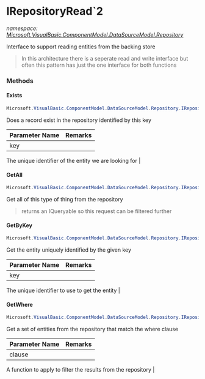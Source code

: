 ﻿# IRepositoryRead`2
_namespace: [Microsoft.VisualBasic.ComponentModel.DataSourceModel.Repository](./index.md)_

Interface to support reading entities from the backing store

> 
>  In this architecture there is a seperate read and write interface but often this
>  pattern has just the one interface for both functions
>  


### Methods

#### Exists
```csharp
Microsoft.VisualBasic.ComponentModel.DataSourceModel.Repository.IRepositoryRead`2.Exists(`0)
```
Does a record exist in the repository identified by this key

|Parameter Name|Remarks|
|--------------|-------|
|key|
 The unique identifier of the entity we are looking for
 |


#### GetAll
```csharp
Microsoft.VisualBasic.ComponentModel.DataSourceModel.Repository.IRepositoryRead`2.GetAll
```
Get all of this type of thing from the repository
> 
>  returns an IQueryable so this request can be filtered further
>  

#### GetByKey
```csharp
Microsoft.VisualBasic.ComponentModel.DataSourceModel.Repository.IRepositoryRead`2.GetByKey(`0)
```
Get the entity uniquely identified by the given key

|Parameter Name|Remarks|
|--------------|-------|
|key|
 The unique identifier to use to get the entity
 |


#### GetWhere
```csharp
Microsoft.VisualBasic.ComponentModel.DataSourceModel.Repository.IRepositoryRead`2.GetWhere(System.Func{`1,System.Boolean})
```
Get a set of entities from the repository that match the where clause

|Parameter Name|Remarks|
|--------------|-------|
|clause|
 A function to apply to filter the results from the repository
 |



